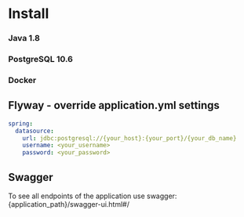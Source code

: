 # Install

### Java 1.8
### PostgreSQL 10.6
### Docker


## Flyway - override application.yml settings
```yaml
spring:
  datasource:
    url: jdbc:postgresql://{your_host}:{your_port}/{your_db_name}
    username: <your_username>
    password: <your_password>
```    

## Swagger
To see all endpoints of the application use swagger: {application_path}/swagger-ui.html#/